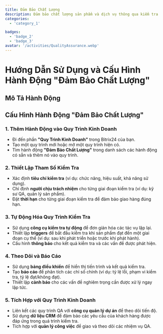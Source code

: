 ```yaml
---
title: Đảm Bảo Chất Lượng
description: Đảm bảo chất lượng sản phẩm và dịch vụ thông qua kiểm tra nghiêm ngặt.
categories:
  - 'category_1'

badges:
  - 'badge_2'
  - 'badge_3'
avatar: '/activities/QualityAssurance.webp'
---
```

# Hướng Dẫn Sử Dụng và Cấu Hình Hành Động "Đảm Bảo Chất Lượng"

## Mô Tả Hành Động

## **Cấu Hình Hành Động "Đảm Bảo Chất Lượng"**

### 1. Thêm Hành Động vào Quy Trình Kinh Doanh
- Đi đến phần **"Quy Trình Kinh Doanh"** trong Bitrix24 của bạn.
- Tạo một quy trình mới hoặc mở một quy trình hiện có.
- Tìm hành động **"Đảm Bảo Chất Lượng"** trong danh sách các hành động có sẵn và thêm nó vào quy trình.

### 2. Thiết Lập Tham Số Kiểm Tra
- Xác định **tiêu chí kiểm tra** (ví dụ: chức năng, hiệu suất, khả năng sử dụng).
- Chỉ định **người chịu trách nhiệm** cho từng giai đoạn kiểm tra (ví dụ: kỹ sư QA, quản lý sản phẩm).
- Đặt **thời hạn** cho từng giai đoạn kiểm tra để đảm bảo giao hàng đúng hạn.

### 3. Tự Động Hóa Quy Trình Kiểm Tra
- Sử dụng **công cụ kiểm tra tự động** để đơn giản hóa các tác vụ lặp lại.
- Thiết lập **triggers** để bắt đầu kiểm tra khi sản phẩm đạt đến một giai đoạn cụ thể (ví dụ: sau khi phát triển hoặc trước khi phát hành).
- Cấu hình **thông báo** cho kết quả kiểm tra và các vấn đề được phát hiện.

### 4. Theo Dõi và Báo Cáo
- Sử dụng **bảng điều khiển** để hiển thị tiến trình và kết quả kiểm tra.
- Tạo **báo cáo** để phân tích các chỉ số chính (ví dụ: tỷ lệ lỗi, phạm vi kiểm tra, tỷ lệ đạt/không đạt).
- Thiết lập **cảnh báo** cho các vấn đề nghiêm trọng cần được xử lý ngay lập tức.

### 5. Tích Hợp với Quy Trình Kinh Doanh
- Liên kết các quy trình QA với **công cụ quản lý dự án** để theo dõi tiến độ.
- Sử dụng **dữ liệu CRM** để đảm bảo các yêu cầu của khách hàng được đáp ứng trong quá trình kiểm tra.
- Tích hợp với **quản lý công việc** để giao và theo dõi các nhiệm vụ QA.